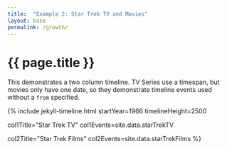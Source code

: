 ```yaml
---
title:  "Example 2: Star Trek TV and Movies"
layout: base
permalink: /growth/
---
```


# {{ page.title }}

This demonstrates a two column timeline. TV Series use a timespan, but movies only have one date, so they demonstrate timeline events used without a `from` specified.

{% include jekyll-timeline.html
   startYear=1966
   timelineHeight=2500
   
   col1Title="Star Trek TV"
   col1Events=site.data.starTrekTV
   
   col2Title="Star Trek Films"
   col2Events=site.data.starTrekFilms
%}